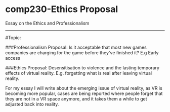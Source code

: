 # comp230-Ethics Proposal
Essay on the Ethics and Professionalism
___

#Topic:

###Professionalism Proposal:
Is it acceptable that most new games companies are charging for the game before they've finished it? E.g Early access


###Ethics Proposal:
Desensitisation to violence and the lasting temporary effects of virtual reality. E.g. forgetting what is real after leaving virtual reality.

For my essay I will write about the emerging issue of virtual reality, as VR is becoming more popular, cases are being reported where people forget that they are not in a VR space anymore, and it takes them a while to get adjusted back into reality.
